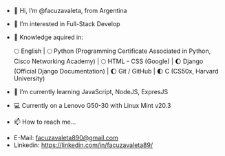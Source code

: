 - 👋 Hi, I’m @facuzavaleta, from Argentina

- 👀 I’m interested in Full-Stack Develop

- 📖 Knowledge aquired in:

   🌕 English |
   🌕 Python (Programming Certificate Associated in Python, Cisco Networking Academy) |
   🌕 HTML - CSS (Google) |
   🌔 Django (Official Django Documentation) | 
   🌔 Git / GitHub | 
   🌓 C (CS50x, Harvard University)
 
- 🌱 I’m currently learning JavaScript, NodeJS, ExpresJS

- 💻 Currently on a Lenovo G50-30 with Linux Mint v20.3

- 📫 How to reach me...
*   E-Mail: facuzavaleta890@gmail.com
*   Linkedin: https://linkedin.com/in/facuzavaleta89/

<!---
facuzavaleta/facuzavaleta is a ✨ special ✨ repository because its `README.md` (this file) appears on your GitHub profile.
You can click the Preview link to take a look at your changes.
--->
